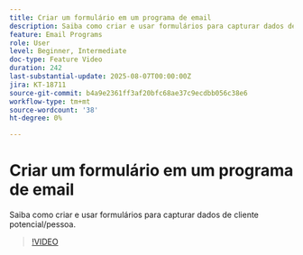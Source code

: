 ```yaml
---
title: Criar um formulário em um programa de email
description: Saiba como criar e usar formulários para capturar dados de cliente potencial/pessoa.
feature: Email Programs
role: User
level: Beginner, Intermediate
doc-type: Feature Video
duration: 242
last-substantial-update: 2025-08-07T00:00:00Z
jira: KT-18711
source-git-commit: b4a9e2361ff3af20bfc68ae37c9ecdbb056c38e6
workflow-type: tm+mt
source-wordcount: '38'
ht-degree: 0%

---
```



# Criar um formulário em um programa de email

Saiba como criar e usar formulários para capturar dados de cliente potencial/pessoa.

>[!VIDEO](https://video.tv.adobe.com/v/3470632/?learn=on&enablevpops)
